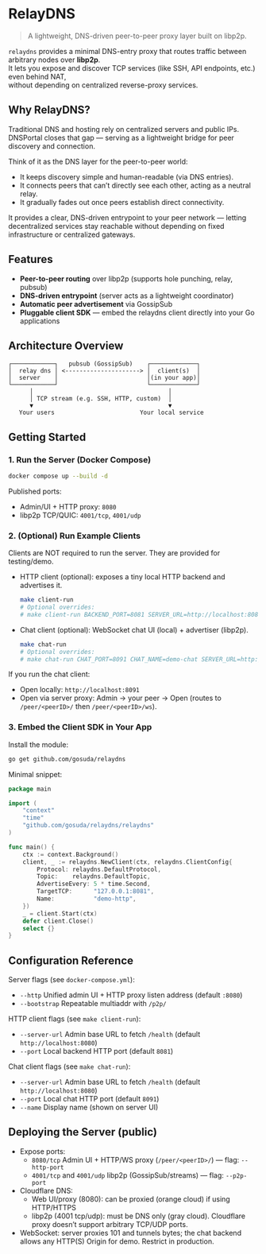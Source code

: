 # RelayDNS
> A lightweight, DNS-driven peer-to-peer proxy layer built on libp2p.

`relaydns` provides a minimal DNS-entry proxy that routes traffic between arbitrary nodes over **libp2p**.  
It lets you expose and discover TCP services (like SSH, API endpoints, etc.) even behind NAT,  
without depending on centralized reverse-proxy services.

## Why RelayDNS?
Traditional DNS and hosting rely on centralized servers and public IPs. DNSPortal closes that gap — serving as a lightweight bridge for peer discovery and connection.

Think of it as the DNS layer for the peer-to-peer world:
- It keeps discovery simple and human-readable (via DNS entries).
- It connects peers that can’t directly see each other, acting as a neutral relay.
- It gradually fades out once peers establish direct connectivity.

It provides a clear, DNS-driven entrypoint to your peer network — letting decentralized services stay reachable without depending on fixed infrastructure or centralized gateways.

## Features

- **Peer-to-peer routing** over libp2p (supports hole punching, relay, pubsub)
- **DNS-driven entrypoint** (server acts as a lightweight coordinator)
- **Automatic peer advertisement** via GossipSub
- **Pluggable client SDK** — embed the relaydns client directly into your Go applications

## Architecture Overview

```
┌────────────┐   pubsub (GossipSub)    ┌─────────────┐
│  relay dns │ <---------------------> │  client(s)  │
│  server    │                         │(in your app)│
└────────────┘                         └─────────────┘
      │                                      │
      │ TCP stream (e.g. SSH, HTTP, custom)  │
      ▼                                      ▼
   Your users                        Your local service
```

## Getting Started

### 1. Run the Server (Docker Compose)

```bash
docker compose up --build -d
```

Published ports:
- Admin/UI + HTTP proxy: `8080`
- libp2p TCP/QUIC: `4001/tcp`, `4001/udp`

### 2. (Optional) Run Example Clients

Clients are NOT required to run the server. They are provided for testing/demo.

- HTTP client (optional): exposes a tiny local HTTP backend and advertises it.
  ```bash
  make client-run
  # Optional overrides:
  # make client-run BACKEND_PORT=8081 SERVER_URL=http://localhost:8080
  ```

- Chat client (optional): WebSocket chat UI (local) + advertiser (libp2p).
  ```bash
  make chat-run
  # Optional overrides:
  # make chat-run CHAT_PORT=8091 CHAT_NAME=demo-chat SERVER_URL=http://localhost:8080
  ```

If you run the chat client:
- Open locally: `http://localhost:8091`
- Open via server proxy: Admin → your peer → Open (routes to `/peer/<peerID>/` then `/peer/<peerID>/ws`).

### 3. Embed the Client SDK in Your App

Install the module:
```bash
go get github.com/gosuda/relaydns
```

Minimal snippet:
```go
package main

import (
    "context"
    "time"
    "github.com/gosuda/relaydns/relaydns"
)

func main() {
    ctx := context.Background()
    client, _ := relaydns.NewClient(ctx, relaydns.ClientConfig{
        Protocol: relaydns.DefaultProtocol,
        Topic:    relaydns.DefaultTopic,
        AdvertiseEvery: 5 * time.Second,
        TargetTCP:      "127.0.0.1:8081",
        Name:           "demo-http",
    })
    _ = client.Start(ctx)
    defer client.Close()
    select {}
}
```

## Configuration Reference

Server flags (see `docker-compose.yml`):
- `--http` Unified admin UI + HTTP proxy listen address (default `:8080`)
- `--bootstrap` Repeatable multiaddr with `/p2p/`

HTTP client flags (see `make client-run`):
- `--server-url` Admin base URL to fetch `/health` (default `http://localhost:8080`)
- `--port` Local backend HTTP port (default `8081`)

Chat client flags (see `make chat-run`):
- `--server-url` Admin base URL to fetch `/health` (default `http://localhost:8080`)
- `--port` Local chat HTTP port (default `8091`)
- `--name` Display name (shown on server UI)

## Deploying the Server (public)

- Expose ports:
  - `8080/tcp` Admin UI + HTTP/WS proxy (`/peer/<peerID>/`) — flag: `--http-port`
  - `4001/tcp` and `4001/udp` libp2p (GossipSub/streams) — flag: `--p2p-port`
- Cloudflare DNS:
  - Web UI/proxy (8080): can be proxied (orange cloud) if using HTTP/HTTPS
  - libp2p (4001 tcp/udp): must be DNS only (gray cloud). Cloudflare proxy doesn’t support arbitrary TCP/UDP ports.
- WebSocket: server proxies 101 and tunnels bytes; the chat backend allows any HTTP(S) Origin for demo. Restrict in production.
